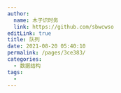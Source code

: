 ```yaml
---
author: 
  name: 木子识时务
  link: https://github.com/sbwcwso
editLink: true
title: 队列
date: 2021-08-20 05:40:10
permalink: /pages/3ce383/
categories: 
  - 数据结构
tags: 
  - 
---
```

